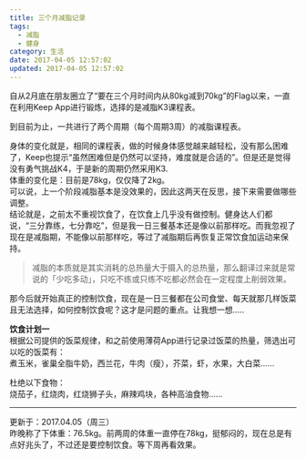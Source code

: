 ```yaml
---
title: 三个月减脂记录
tags:
  - 减脂
  - 健身
category: 生活
date: 2017-04-05 12:57:02
updated: 2017-04-05 12:57:02
---
```



自从2月底在朋友圈立了“要在三个月时间内从80kg减到70kg”的Flag以来，一直在利用Keep App进行锻炼，选择的是减脂K3课程表。

到目前为止，一共进行了两个周期（每个周期3周）的减脂课程表。

身体的变化就是，相同的课程表，做的时候身体感觉越来越轻松，没有那么困难了，Keep也提示“虽然困难但是仍然可以坚持，难度就是合适的”。但是还是觉得没有勇气挑战K4，于是新的周期仍然采用K3.  
体重的变化是：目前是78kg，仅仅降了2kg。  
可以说，上一个阶段减脂基本是没效果的，因此这两天在反思，接下来需要做哪些调整。  
结论就是，之前太不重视饮食了，在饮食上几乎没有做控制。健身达人们都说，“三分靠练，七分靠吃”，但是我一日三餐基本还是像以前那样吃。而我忽视了现在是减脂期，不能像以前那样吃，等过了减脂期后再恢复正常饮食加运动来保持。  

>减脂的本质就是其实消耗的总热量大于摄入的总热量，那么翻译过来就是常说的「少吃多动」，只吃不练或只练不吃都必然会在一定程度上削弱效果。

<!--more-->

那今后就开始真正的控制饮食，现在是一日三餐都在公司食堂、每天就那几样饭菜且无法选择，如何控制饮食呢？这才是问题的重点。让我想一想.....


**饮食计划一**  
根据公司提供的饭菜规律，和之前使用薄荷App进行记录过饭菜的热量，筛选出可以吃的饭菜有：  
煮玉米，雀巢全脂牛奶，西兰花，牛肉（瘦），芥菜，虾，水果，大白菜......

杜绝以下食物：  
烧茄子，红烧肉，红烧狮子头，麻辣鸡块，各种高油食物......

***
更新于：2017.04.05（周三）  
昨晚称了下体重：76.5kg。前两周的体重一直停在78kg，挺郁闷的，现在总是有点好兆头了，不过还是要控制饮食。等下周再看效果。